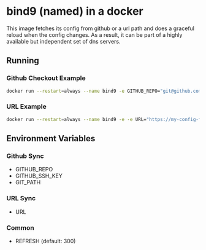 # bind9 (named) in a docker

This image fetches its config from github or a url path and does a graceful reload when the config changes.  As a result, it can be part of a highly available but independent set of dns servers.

## Running


### Github Checkout Example

```bash
docker run --restart=always --name bind9 -e GITHUB_REPO="git@github.com:Factual/some-repo-where-we-keep-configs.git" -e GITHUB_SSH_KEY="`cat ~/.ssh/my_deploy_key`" -e GIT_PATH="/bind9" -e REFRESH=60 factual/bind9
```

### URL Example

```bash
docker run --restart=always --name bind9 -e -e URL="https://my-config-files.factual.com/services/bind9/" -e REFRESH=60 factual/bind9
```

## Environment Variables

### Github Sync
  
- GITHUB_REPO
- GITHUB_SSH_KEY 
- GIT_PATH

### URL Sync

- URL

### Common

- REFRESH (default: 300)

